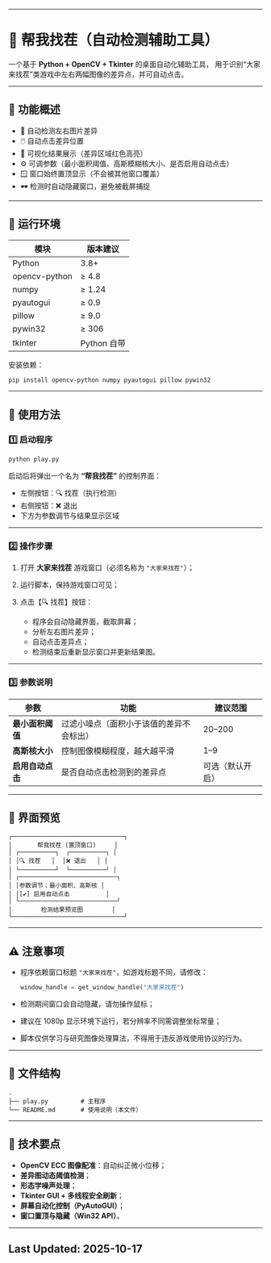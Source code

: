 
---

# 🧩 帮我找茬（自动检测辅助工具）

一个基于 **Python + OpenCV + Tkinter** 的桌面自动化辅助工具，
用于识别“大家来找茬”类游戏中左右两幅图像的差异点，并可自动点击。

---

## 📸 功能概述

* 🧠 自动检测左右图片差异
* 🖱️ 自动点击差异位置
* 🎨 可视化结果展示（差异区域红色高亮）
* ⚙️ 可调参数（最小面积阈值、高斯模糊核大小、是否启用自动点击）
* 🪟 窗口始终置顶显示（不会被其他窗口覆盖）
* 🕶️ 检测时自动隐藏窗口，避免被截屏捕捉

---

## 🧰 运行环境

| 模块            | 版本建议      |
| ------------- | --------- |
| Python        | 3.8+      |
| opencv-python | ≥ 4.8     |
| numpy         | ≥ 1.24    |
| pyautogui     | ≥ 0.9     |
| pillow        | ≥ 9.0     |
| pywin32       | ≥ 306     |
| tkinter       | Python 自带 |

安装依赖：

```bash
pip install opencv-python numpy pyautogui pillow pywin32
```

---

## 🚀 使用方法

### 1️⃣ 启动程序

```bash
python play.py
```

启动后将弹出一个名为 **“帮我找茬”** 的控制界面：

* 左侧按钮：🔍 找茬（执行检测）
* 右侧按钮：❌ 退出
* 下方为参数调节与结果显示区域

---

### 2️⃣ 操作步骤

1. 打开 **大家来找茬** 游戏窗口（必须名称为 `"大家来找茬"`）；
2. 运行脚本，保持游戏窗口可见；
3. 点击【🔍 找茬】按钮：

   * 程序会自动隐藏界面，截取屏幕；
   * 分析左右图片差异；
   * 自动点击差异点；
   * 检测结束后重新显示窗口并更新结果图。

---

### 3️⃣ 参数说明

| 参数         | 功能                   | 建议范围     |
| ---------- | -------------------- | -------- |
| **最小面积阈值** | 过滤小噪点（面积小于该值的差异不会标出） | 20–200   |
| **高斯核大小**  | 控制图像模糊程度，越大越平滑       | 1–9      |
| **启用自动点击** | 是否自动点击检测到的差异点        | 可选（默认开启） |

---

## 🧩 界面预览

```
┌───────────────────────────────┐
│       帮我找茬 (置顶窗口)     │
│ ┌──────────┐  ┌──────────┐ │
│ │🔍 找茬   │  │❌ 退出   │ │
│ └──────────┘  └──────────┘ │
│ ┌───────────────────────────┐
│ │参数调节：最小面积、高斯核 │
│ │[✔] 启用自动点击          │
│ └───────────────────────────┘
│        检测结果预览图        │
└───────────────────────────────┘
```

---

## ⚠️ 注意事项

* 程序依赖窗口标题 `"大家来找茬"`，如游戏标题不同，请修改：

  ```python
  window_handle = get_window_handle("大家来找茬")
  ```
* 检测期间窗口会自动隐藏，请勿操作鼠标；
* 建议在 1080p 显示环境下运行，若分辨率不同需调整坐标常量；
* 脚本仅供学习与研究图像处理算法，不得用于违反游戏使用协议的行为。

---

## 🧱 文件结构

```
.
├── play.py         # 主程序
└── README.md       # 使用说明（本文件）
```

---

## 🧠 技术要点

* **OpenCV ECC 图像配准**：自动纠正微小位移；
* **差异图动态阈值检测**；
* **形态学噪声处理**；
* **Tkinter GUI + 多线程安全刷新**；
* **屏幕自动化控制（PyAutoGUI）**；
* **窗口置顶与隐藏（Win32 API）**。

---
**Last Updated:** 2025-10-17
---
